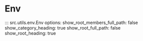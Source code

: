 # Env

::: src.utils.env.Env
    options:
        show_root_members_full_path: false
        show_category_heading: true
        show_root_full_path: false
        show_root_heading: true
